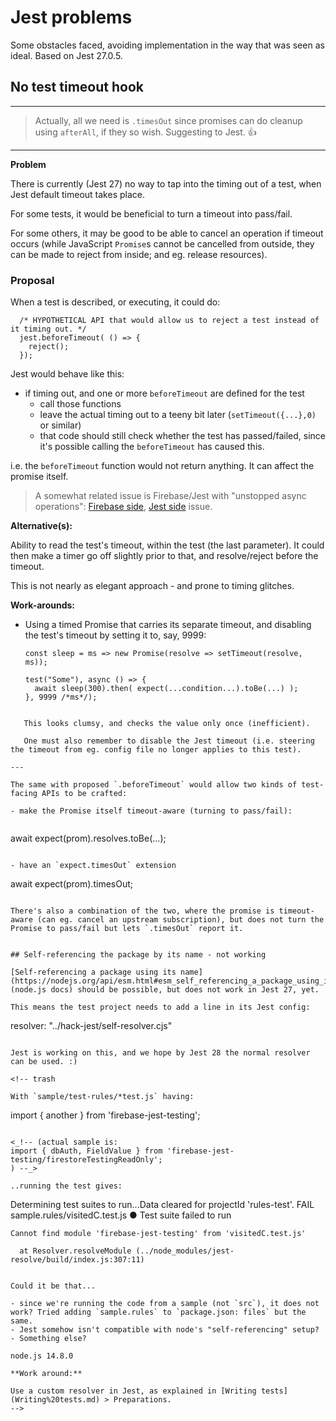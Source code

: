 # Jest problems

Some obstacles faced, avoiding implementation in the way that was seen as ideal. Based on Jest 27.0.5.


## No test timeout hook

---

>Actually, all we need is `.timesOut` since promises can do cleanup using `afterAll`, if they so wish. Suggesting to Jest. 👍
---

**Problem**

There is currently (Jest 27) no way to tap into the timing out of a test, when Jest default timeout takes place.

For some tests, it would be beneficial to turn a timeout into pass/fail.

For some others, it may be good to be able to cancel an operation if timeout occurs (while JavaScript `Promise`s cannot be cancelled from outside, they can be made to reject from inside; and eg. release resources).


### Proposal

When a test is described, or executing, it could do:

```
  /* HYPOTHETICAL API that would allow us to reject a test instead of it timing out. */
  jest.beforeTimeout( () => {
    reject();
  });
```

Jest would behave like this:

- if timing out, and one or more `beforeTimeout` are defined for the test
  - call those functions
  - leave the actual timing out to a teeny bit later (`setTimeout({...},0)` or similar)
  - that code should still check whether the test has passed/failed, since it's possible calling the `beforeTimeout` has caused this.

i.e. the `beforeTimeout` function would not return anything. It can affect the promise itself.

>A somewhat related issue is Firebase/Jest with "unstopped async operations": [Firebase side](https://github.com/firebase/firebase-js-sdk/issues/4884), [Jest side](https://github.com/facebook/jest/issues/11464#issuecomment-850055381) issue.

**Alternative(s):**

Ability to read the test's timeout, within the test (the last parameter). It could then make a timer go off slightly prior to that, and resolve/reject before the timeout. 

This is not nearly as elegant approach - and prone to timing glitches.

**Work-arounds:**

- Using a timed Promise that carries its separate timeout, and disabling the test's timeout by setting it to, say, 9999:

   ```
   const sleep = ms => new Promise(resolve => setTimeout(resolve, ms));
   
   test("Some"), async () => {
     await sleep(300).then( expect(...condition...).toBe(...) );
   }, 9999 /*ms*/);
```

   This looks clumsy, and checks the value only once (inefficient). 
   
   One must also remember to disable the Jest timeout (i.e. steering the timeout from eg. config file no longer applies to this test).

---

The same with proposed `.beforeTimeout` would allow two kinds of test-facing APIs to be crafted:

- make the Promise itself timeout-aware (turning to pass/fail):
 
   ```
   await expect(prom).resolves.toBe(...);
   ```

- have an `expect.timesOut` extension

   ```
   await expect(prom).timesOut;
   ```

There's also a combination of the two, where the promise is timeout-aware (can eg. cancel an upstream subscription), but does not turn the Promise to pass/fail but lets `.timesOut` report it.


## Self-referencing the package by its name - not working

[Self-referencing a package using its name](https://nodejs.org/api/esm.html#esm_self_referencing_a_package_using_its_name) (node.js docs) should be possible, but does not work in Jest 27, yet.

This means the test project needs to add a line in its Jest config:

```
  resolver: "../hack-jest/self-resolver.cjs"
```

Jest is working on this, and we hope by Jest 28 the normal resolver can be used. :)

<!-- trash

With `sample/test-rules/*test.js` having:

```
import { another } from 'firebase-jest-testing';
```

<_!-- (actual sample is:
import { dbAuth, FieldValue } from 'firebase-jest-testing/firestoreTestingReadOnly';
) --_>

..running the test gives:

```
Determining test suites to run...Data cleared for projectId 'rules-test'.
 FAIL  sample.rules/visitedC.test.js
  ● Test suite failed to run

    Cannot find module 'firebase-jest-testing' from 'visitedC.test.js'

      at Resolver.resolveModule (../node_modules/jest-resolve/build/index.js:307:11)
```

Could it be that...

- since we're running the code from a sample (not `src`), it does not work? Tried adding `sample.rules` to `package.json: files` but the same.
- Jest somehow isn't compatible with node's "self-referencing" setup?
- Something else?

node.js 14.8.0

**Work around:**

Use a custom resolver in Jest, as explained in [Writing tests](Writing%20tests.md) > Preparations.
-->

